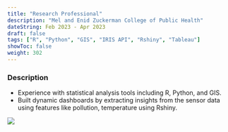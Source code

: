 ```yaml
---
title: "Research Professional"
description: "Mel and Enid Zuckerman College of Public Health"
dateString: Feb 2023 - Apr 2023
draft: false
tags: ["R", "Python", "GIS", "IRIS API", "Rshiny", "Tableau"]
showToc: false
weight: 302
--- 
```


### Description

- Experience with statistical analysis tools including R, Python, and GIS.
- Built dynamic dashboards by extracting insights from the sensor data using features like pollution, temperature using Rshiny.


![](/experience/buyerassist/imgp.png#center)